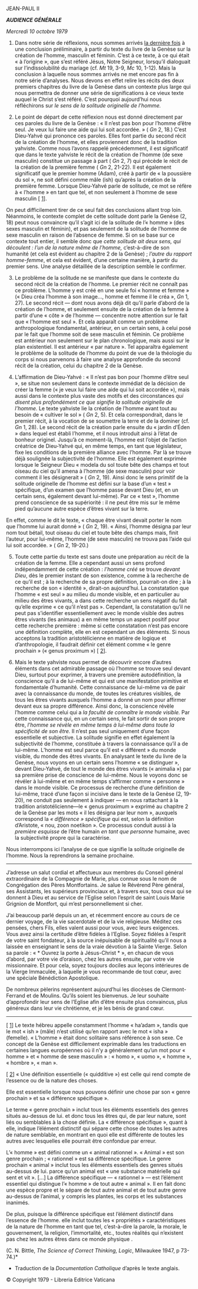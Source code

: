 JEAN-PAUL II

***AUDIENCE GÉNÉRALE***

*Mercredi 10 octobre 1979*

1. Dans notre série de réflexions, nous sommes arrivés [la dernière fois](/content/john-paul-ii/fr/audiences/1979/documents/hf_jp-ii_aud_19790926.html) à une conclusion préliminaire, à partir du texte du livre de la Genèse sur la création de l’homme, masculin et féminin. C’est à ce texte, à ce qui était « à l’origine », que s’est référé Jésus, Notre Seigneur, lorsqu’il dialoguait sur l’indissolubilité du mariage (cf. *Mt* 19, 3-9, *Mc* 10, 1-12). Mais la conclusion à laquelle nous sommes arrivés ne met encore pas fin à notre série d’analyses. Nous devons en effet relire les récits des deux premiers chapitres du livre de la Genèse dans un contexte plus large qui nous permettra de donner une série de significations à ce vieux texte auquel le Christ s’est référé. C’est pourquoi aujourd’hui nous réfléchirons sur *le sens de la solitude originelle de l’homme.*

2. Le point de départ de cette réflexion nous est donné directement par ces paroles du livre de la Genèse : « Il n’est pas bon pour l’homme d’être seul. Je veux lui faire une aide qui lui soit accordée. » ( *Gn* 2, 18.) C’est Dieu-Yahvé qui prononce ces paroles. Elles font partie du second récit de la création de l’homme, et elles proviennent donc de la tradition yahviste. Comme nous l’avons rappelé précédemment, il est significatif que dans le texte yahviste le récit de la création de l’homme (de sexe masculin) constitue un passage à part ( *Gn* 2, 7) qui précède le récit de la création de la première femme ( *Gn* 2, 21-22). Il est également significatif que le premier homme (Adam), créé à partir de « la poussière du sol », ne soit défini comme mâle (ish) qu’après la création de la première femme. Lorsque Dieu-Yahvé parle de solitude, ce mot se réfère à « l’homme » en tant que tel, et non seulement à l’homme de sexe masculin [ [1](#_ftn1 "")].

On peut difficilement tirer de ce seul fait des conclusions allant trop loin. Néanmoins, le contexte complet de cette solitude dont parle la Genèse (2, 18) peut nous convaincre qu’il s’agit ici de la solitude de l’« homme » (des sexes masculin et féminin), et pas seulement de la solitude de l’homme de sexe masculin en raison de l’absence de femme. Si on se base sur ce contexte tout entier, il semble donc que *cette solitude ait deux sens, qui découlent : l’un de la nature même de l’homme,* c’est-à-dire de son humanité (et cela est évident au chapitre 2 de la Genèse) ; *l’autre du rapport homme-femme*, et cela est évident, d’une certaine manière, à partir du premier sens. Une analyse détaillée de la description semble le confirmer.

3. Le problème de la solitude ne se manifeste que dans le contexte du second récit de la création de l’homme. Le premier récit ne connaît pas ce problème. L’homme y est créé en une seule foi « homme et femme » (« Dieu créa l’homme à son image…, homme et femme il le créa », *Gn* 1, 27). Le second récit — dont nous avons déjà dit qu’il parle d’abord de la création de l’homme, et seulement ensuite de la création de la femme à partir d’une « côte » de l’homme — concentre notre attention sur le fait que « l’homme est seul ». Et cela apparaît comme un problème anthropologique fondamental, antérieur, en un certain sens, à celui posé par le fait que l’homme soit de sexe masculin et féminin. Ce problème est antérieur non seulement sur le plan chronologique, mais aussi sur le plan existentiel. Il est antérieur « par nature ». Tel apparaîtra également le problème de la solitude de l’homme du point de vue de la théologie du corps si nous parvenons à faire une analyse approfondie du second récit de la création, celui du chapitre 2 de la Genèse.

4. L’affirmation de Dieu-Yahvé : « Il n’est pas bon pour l’homme d’être seul », se situe non seulement dans le contexte immédiat de la décision de créer la femme (« je veux lui faire une aide qui lui soit accordée »), mais aussi dans le contexte plus vaste des motifs et des circonstances *qui disent plus profondément ce que signifie la solitude originelle de l’homme.* Le texte yahviste lie la création de l’homme avant tout au besoin de « cultiver le sol » ( *Gn* 2, 5). Et cela correspondrait, dans le premier récit, à la vocation de se soumettre la terre et de la dominer (cf. *Gn* 1, 28). Le second récit de la création parle ensuite du « jardin d’Éden » dans lequel est établi l’homme, et il nous introduit ainsi à l’état de bonheur originel. Jusqu’à ce moment-là, l’homme est l’objet de l’action créatrice de Dieu-Yahvé qui, en même temps, en tant que législateur, fixe les conditions de la première alliance avec l’homme. Par là se trouve déjà soulignée la subjectivité de l’homme. Elle est également exprimée lorsque le Seigneur Dieu « modela du sol toute bête des champs et tout oiseau du ciel qu’il amena à l’homme (de sexe masculin) pour voir comment il les désignerait » ( *Gn* 2, 19). Ainsi donc le sens primitif de la solitude originelle de l’homme est défini sur la base d’un « test » spécifique, d’un examen que l’homme passe devant Dieu (et, en un certain sens, également devant lui-même). Par ce « test », l’homme prend conscience de sa supériorité : il ne peut être mis sur le même pied qu’aucune autre espèce d’êtres vivant sur la terre.

En effet, comme le dit le texte, « chaque être vivant devait porter le nom que l’homme lui aurait donné » ( *Gn* 2, 19). « Ainsi, l’homme désigna par leur nom tout bétail, tout oiseau du ciel et toute bête des champs mais, finit l’auteur, pour lui-même, l’homme (de sexe masculin) ne trouva pas l’aide qui lui soit accordée. » ( *Gn* 2, 19-20.)

5. Toute cette partie du texte est sans doute une préparation au récit de la création de la femme. Elle a cependant aussi un sens profond indépendamment de cette création : *l’homme créé* se trouve *devant Dieu*, dès le premier instant de son existence, comme à la recherche de ce qu’il est ; à la recherche de sa propre définition, pourrait-on dire ; à la recherche de son « identité », dirait-on aujourd’hui. La constatation que l’homme « est seul » au milieu du monde visible, et en particulier au milieu des êtres vivants, a dans cette recherche un sens négatif du fait qu’elle exprime « ce qu’il n’est pas ». Cependant, la constatation qu’il ne peut pas s’identifier essentiellement avec le monde visible des autres êtres vivants (les animaux) a en même temps un aspect positif pour cette recherche première : même si cette constatation n’est pas encore une définition complète, elle en est cependant un des éléments. Si nous acceptons la tradition aristotélicienne en matière de logique et d’anthropologie, il faudrait définir cet élément comme « le genre prochain » (« genus proximum ») [ [2](#_ftn2 "")].

6. Mais le texte yahviste nous permet de découvrir encore d’autres éléments dans cet admirable passage où l’homme se trouve seul devant Dieu, surtout pour exprimer, à travers une première autodéfinition, la conscience qu’il a de lui-même et qui est une manifestation primitive et fondamentale d’humanité. Cette connaissance de lui-même va de pair avec la connaissance du monde, de toutes les créatures visibles, de tous les êtres vivants auxquels l’homme a donné un nom pour affirmer devant eux sa propre différence. Ainsi donc, la conscience révèle l’homme comme celui qui a *la faculté de connaître le monde visible.* Par cette connaissance qui, en un certain sens, le fait sortir de son propre être, *l’homme se révèle en même temps à lui-même dans toute la spécificité de son être.* Il n’est pas seul uniquement d’une façon essentielle et subjective. La solitude signifie en effet également la subjectivité de l’homme, constituée à travers la connaissance qu’il a de lui-même. L’homme est seul parce qu’il est « différent » du monde visible, du monde des êtres vivants. En analysant le texte du livre de la Genèse, nous voyons en un certain sens l’homme « se distinguer », devant Dieu-Yahvé, de tout le monde des êtres vivants (« animalia ») par sa première prise de conscience de lui-même. Nous le voyons donc se révéler à lui-même et en même temps s’affirmer comme « personne » dans le monde visible. Ce processus de recherche d’une définition de lui-même, tracé d’une façon si incisive dans le texte de la Genèse (2, 19-20), ne conduit pas seulement à indiquer — en nous rattachant à la tradition aristotélicienne—le « genus proximum » exprimé au chapitre 2 de la Genèse par les mots « il les désigna par leur nom », auxquels correspond la *« différence » spécifique* qui est, selon la définition d’Aristote, « nou, zoon noetikon ». Ce processus conduit aussi à la *première esquisse* de l’être humain *en tant que personne* humaine, avec la subjectivité propre qui la caractérise.

Nous interrompons ici l’analyse de ce que signifie la solitude originelle de l’homme. Nous la reprendrons la semaine prochaine.

* * *

J’adresse un salut cordial et affectueux aux membres du Conseil général extraordinaire de la Compagnie de Marie, plus connue sous le nom de Congrégation des Pères Montfortains. Je salue le Révérend Père général, ses Assistants, les supérieurs provinciaux et, à travers eux, tous ceux qui se donnent à Dieu et au service de l’Eglise selon l’esprit de saint Louis Marie Grignion de Montfort, qui m’est personnellement si cher.

J’ai beaucoup parlé depuis un an, et récemment encore au cours de ce dernier voyage, de la vie sacerdotale et de la vie religieuse. Méditez ces pensées, chers Fils, elles valent aussi pour vous, avec leurs exigences. Vous avez ainsi la certitude d’être fidèles à l’Eglise. Soyez fidèles à l’esprit de votre saint fondateur, à la source inépuisable de spiritualité qu’il nous a laissée en enseignant le sens de la vraie dévotion à la Sainte Vierge. Selon sa parole : « * Ouvrez la porte à Jésus-Christ * », en chacun de vous d’abord, par votre vie d’oraison, chez les autres ensuite, par votre vie missionnaire. Et pour cela, soyez toujours dociles aux leçons intérieures de la Vierge Immaculée, à laquelle je vous recommande de tout cœur, avec une spéciale Bénédiction Apostolique.

De nombreux pèlerins représentent aujourd’hui les diocèses de Clermont-Ferrand et de Moulins. Qu’ils soient les bienvenus. Je leur souhaite d’approfondir leur sens de l’Eglise afin d’être ensuite plus convaincus, plus généreux dans leur vie chrétienne, et je les bénis de grand cœur.

* * *

[ [1](#_ftnref1 "")] Le texte hébreu appelle constamment l’homme « ha’adam », tandis que le mot « ish » (mâle) n’est utilisé qu’en rapport avec le mot « isha » (femelle). « L’homme » était donc solitaire sans référence à son sexe. Ce concept de la Genèse est difficilement exprimable dans les traductions en certaines langues européennes où il n’y a généralement qu’un mot pour « homme » et « homme de sexe masculin » : « homo », « uomo », « homme », « hombre », « man ».

[ [2](#_ftnref2 "")] « Une définition essentielle (« quidditive ») est celle qui rend compte de l’essence ou de la nature des choses.

Elle est essentielle lorsque nous pouvons définir une chose par son « genre prochain » et sa « différence spécifique ».

Le terme « genre prochain » inclut tous les éléments essentiels des genres situés au-dessus de lui. et donc tous les êtres qui, de par leur nature, sont liés ou semblables à la chose définie. La « différence spécifique », quant à elle, indique l’élément distinctif qui sépare cette chose de toutes les autres de nature semblable, en montrant en quoi elle est différente de toutes les autres avec lesquelles elle pourrait être confondue par erreur.

L’« homme » est défini comme un « animal rationnel ». « Animal » est son genre prochain ; « rationnel » est sa différence spécifique. Le genre prochain « animal » inclut tous les éléments essentiels des genres situés au-dessus de lui. parce qu’un animal est « une substance matérielle qui sent et vit ». […] La différence spécifique — « rationnel » — est l’élément essentiel qui distingue l’« homme » de tout autre « animal ». Il en fait donc une espèce propre et le sépare de tout autre animal et de tout autre genre au-dessus de l’animal, y compris les plantes, les corps et les substances inanimés.

De plus, puisque la différence spécifique est l’élément distinctif dans l’essence de l’homme. elle inclut toutes les « propriétés » caractéristiques de la nature de l’homme en tant que tel, c’est-à-dire la parole, la morale, le gouvernement, la religion, l’immortalité, etc., toutes réalités qui n’existent pas chez les autres êtres dans ce monde physique .

(C. N. Bittle, *The Science of Correct Thinking, Logic*, Milwaukee 1947, p 73-74.)*

* Traduction de la *Documentation Catholique* d’après le texte anglais.

© Copyright 1979 - Libreria Editrice Vaticana